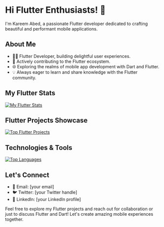 # Hi Flutter Enthusiasts! 👋

I'm Kareem Abed, a passionate Flutter developer dedicated to crafting beautiful and performant mobile applications.

## About Me

- 👨‍💻 Flutter Developer, building delightful user experiences.
- 🚀 Actively contributing to the Flutter ecosystem.
- 🌐 Exploring the realms of mobile app development with Dart and Flutter.
- 💡 Always eager to learn and share knowledge with the Flutter community.

## My Flutter Stats

[![My Flutter Stats](https://github-readme-stats.vercel.app/api?username=kareem-Abed&show_icons=true&count_private=true&hide=contribs,prs&theme=radical)](https://github.com/kareem-Abed)

## Flutter Projects Showcase

[![Top Flutter Projects](https://github-readme-stats.vercel.app/api/pin/?username=kareem-Abed&repo=your-flutter-project&theme=radical)](https://github.com/kareem-Abed/your-flutter-project)

## Technologies & Tools

[![Top Languages](https://github-readme-stats.vercel.app/api/top-langs/?username=kareem-Abed&layout=compact&theme=radical)](https://github.com/kareem-Abed)

## Let's Connect

- 📧 Email: [your email]
- 🐦 Twitter: [your Twitter handle]
- 💼 LinkedIn: [your LinkedIn profile]

Feel free to explore my Flutter projects and reach out for collaboration or just to discuss Flutter and Dart! Let's create amazing mobile experiences together.
